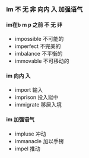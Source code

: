 ### im 不 无 非 向内 入 加强语气

####  im在b m p 之前 不 无 非
- impossible 不可能的
- imperfect 不完美的
- imbalance 不平衡的
- immovable  不可移动的

#### im 向内 入
- import 输入
- imprison 投入狱中
- immigrate 移居入境

#### im 加强语气 
- impluse 冲动
- immanacle 加以手铐
- impel 推动